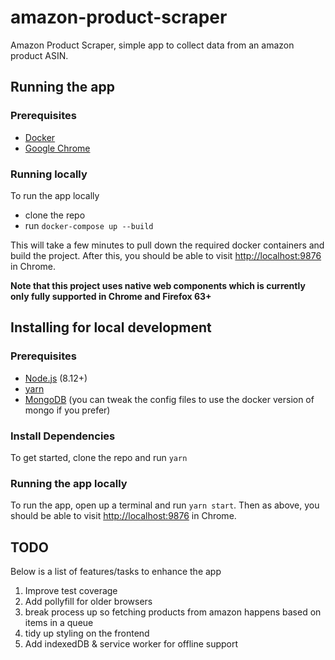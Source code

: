 # amazon-product-scraper
Amazon Product Scraper, simple app to collect data from an amazon product ASIN.

## Running the app

### Prerequisites

* [Docker][4]
* [Google Chrome][5]

### Running locally
To run the app locally

* clone the repo
* run `docker-compose up --build`

This will take a few minutes to pull down the required docker containers and build the project. After this, you should
be able to visit [http://localhost:9876](http://localhost:9876) in Chrome.

**Note that this project uses native web components which is currently only fully supported in Chrome and Firefox 63+**

## Installing for local development

### Prerequisites

* [Node.js][1] (8.12+)
* [yarn][2]
* [MongoDB][3] (you can tweak the config files to use the docker version of mongo if you prefer)

### Install Dependencies
To get started, clone the repo and run `yarn`

### Running the app locally
To run the app, open up a terminal and run `yarn start`. Then as above, you should be able to visit [http://localhost:9876](http://localhost:9876) in Chrome.

## TODO
Below is a list of features/tasks to enhance the app

1) Improve test coverage
2) Add pollyfill for older browsers
3) break process up so fetching products from amazon happens based on items in a queue
4) tidy up styling on the frontend
5) Add indexedDB & service worker for offline support

[1]: https://nodejs.org/en/
[2]: https://yarnpkg.com/lang/en/
[3]: https://www.mongodb.com/
[4]: https://www.docker.com/
[5]: https://www.google.com/chrome/
